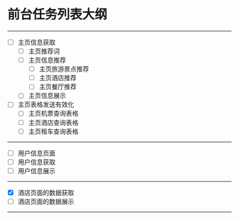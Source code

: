 # 前台任务列表大纲

---

- [ ] 主页信息获取
  - [ ] 主页推荐词
  - [ ] 主页信息推荐
    - [ ] 主页旅游景点推荐
    - [ ] 主页酒店推荐
    - [ ] 主页餐厅推荐
  - [ ] 主页信息展示
- [ ] 主页表格发送有效化
  - [ ] 主页机票查询表格
  - [ ] 主页酒店查询表格
  - [ ] 主页租车查询表格

---

- [ ] 用户信息页面
- [ ] 用户信息获取
- [ ] 用户信息展示

---

- [x] 酒店页面的数据获取
- [ ] 酒店页面的数据展示

---